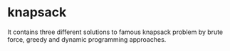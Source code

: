 # knapsack
It contains three different solutions to famous knapsack problem by brute force, greedy and dynamic programming approaches. 
